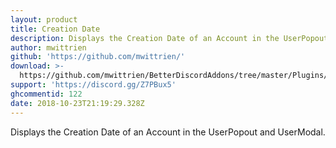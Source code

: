 ```yaml
---
layout: product
title: Creation Date
description: Displays the Creation Date of an Account in the UserPopout and UserModal.
author: mwittrien
github: 'https://github.com/mwittrien/'
download: >-
  https://github.com/mwittrien/BetterDiscordAddons/tree/master/Plugins/CreationDate
support: 'https://discord.gg/Z7PBux5'
ghcommentid: 122
date: 2018-10-23T21:19:29.328Z
---
```

Displays the Creation Date of an Account in the UserPopout and UserModal.